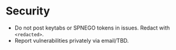 # Security
- Do not post keytabs or SPNEGO tokens in issues. Redact with `<redacted>`.
- Report vulnerabilities privately via email/TBD.
